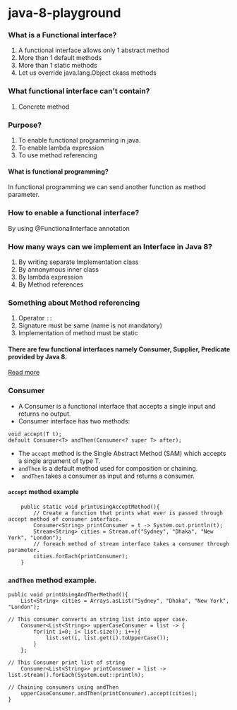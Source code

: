# java-8-playground
### What is a Functional interface?

1. A functional interface allows only 1 abstract method
2. More than 1 default methods
3. More than 1 static methods
4. Let us override java.lang.Object ckass methods

### What functional interface can't contain?
1. Concrete method

### Purpose?

1. To enable functional programming in java.
2. To enable lambda expression
3. To use method referencing 

#### What is functional programming?

In functional programming we can send another function as method parameter.


### How to enable a functional interface?

By using @FunctionalInterface annotation


### How many ways can we implement an Interface in Java 8?

1. By writing separate Implementation class
2. By annonymous inner class 
3. By lambda expression
3. By Method references


### Something about Method referencing

1. Operator ``::``
2. Signature must be same (name is not mandatory)
3. Implementation of method must be static


#### There are few functional interfaces namely Consumer, Supplier, Predicate provided by Java 8.

[Read more](https://medium.com/swlh/understanding-java-8s-consumer-supplier-predicate-and-function-c1889b9423d)

### Consumer

- A Consumer is a functional interface that accepts a single input and returns no output.
- Consumer interface has two methods:

```
void accept(T t);
default Consumer<T> andThen(Consumer<? super T> after);
```
- The ```accept``` method is the Single Abstract Method (SAM) which accepts a single argument of type T.
- ```andThen``` is a default method used for composition or chaining.
- ``` andThen``` takes a consumer as input and returns a consumer.

#### ``` accept ``` method example


```
	public static void printUsingAcceptMethod(){
		// Create a function that prints what ever is passed through accept method of consumer interface.
	    Consumer<String> printConsumer = t -> System.out.println(t);
	    Stream<String> cities = Stream.of("Sydney", "Dhaka", "New York", "London");
	    // foreach method of stream interface takes a consumer through parameter.
	    cities.forEach(printConsumer);
	}

```

### ```andThen``` method example.

``` 
public void printUsingAndTherMethod(){
    List<String> cities = Arrays.asList("Sydney", "Dhaka", "New York", "London");

// This consumer converts an string list into upper case.
    Consumer<List<String>> upperCaseConsumer = list -> {
        for(int i=0; i< list.size(); i++){
            list.set(i, list.get(i).toUpperCase());
        }
    };
    
// This Consumer print list of string 
    Consumer<List<String>> printConsumer = list -> list.stream().forEach(System.out::println);

// Chaining consumers using andThen
    upperCaseConsumer.andThen(printConsumer).accept(cities);
}

``` 



